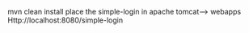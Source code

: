 mvn clean install
place the simple-login in apache tomcat--> webapps
Http://localhost:8080/simple-login
